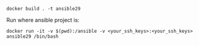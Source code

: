 ```
docker build . -t ansible29
```

Run where ansible project is:

```
docker run -it -v $(pwd):/ansible -v <your_ssh_keys>:<your_ssh_keys> ansible29 /bin/bash
```